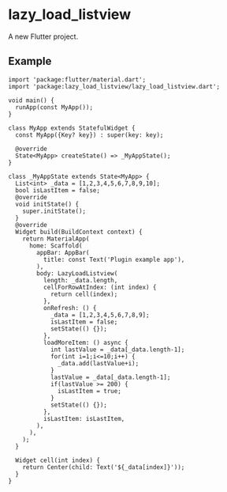 # lazy_load_listview

A new Flutter project.

## Example

    import 'package:flutter/material.dart';
    import 'package:lazy_load_listview/lazy_load_listview.dart';

    void main() {
      runApp(const MyApp());
    }

    class MyApp extends StatefulWidget {
      const MyApp({Key? key}) : super(key: key);

      @override
      State<MyApp> createState() => _MyAppState();
    }

    class _MyAppState extends State<MyApp> {
      List<int> _data = [1,2,3,4,5,6,7,8,9,10];
      bool isLastItem = false;
      @override
      void initState() {
        super.initState();
      }
      @override
      Widget build(BuildContext context) {
        return MaterialApp(
          home: Scaffold(
            appBar: AppBar(
              title: const Text('Plugin example app'),
            ),
            body: LazyLoadListview(
              length: _data.length,
              cellForRowAtIndex: (int index) {
                return cell(index);
              },
              onRefresh: () {
                _data = [1,2,3,4,5,6,7,8,9];
                isLastItem = false;
                setState(() {});
              },
              loadMoreItem: () async {
                int lastValue = _data[_data.length-1];
                for(int i=1;i<=10;i++) {
                  _data.add(lastValue+i);
                }
                lastValue = _data[_data.length-1];
                if(lastValue >= 200) {
                  isLastItem = true;
                }
                setState(() {});
              },
              isLastItem: isLastItem,
            ),
          ),
        );
      }

      Widget cell(int index) {
        return Center(child: Text('${_data[index]}'));
      }
    }
